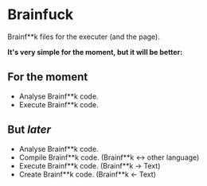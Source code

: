 # Brainfuck

Brainf\*\*k files for the executer (and the page).

**It's very simple for the moment, but it will be better:**

## For the moment

- Analyse Brainf\*\*k code.
- Execute Brainf\*\*k code.

## But *later*

- Analyse Brainf\*\*k code.
- Compile Brainf\*\*k code. (Brainf\*\*k <-> other language)
- Execute Brainf\*\*k code. (Brainf\*\*k -> Text)
- Create Brainf\*\*k code.  (Brainf\*\*k <- Text)
